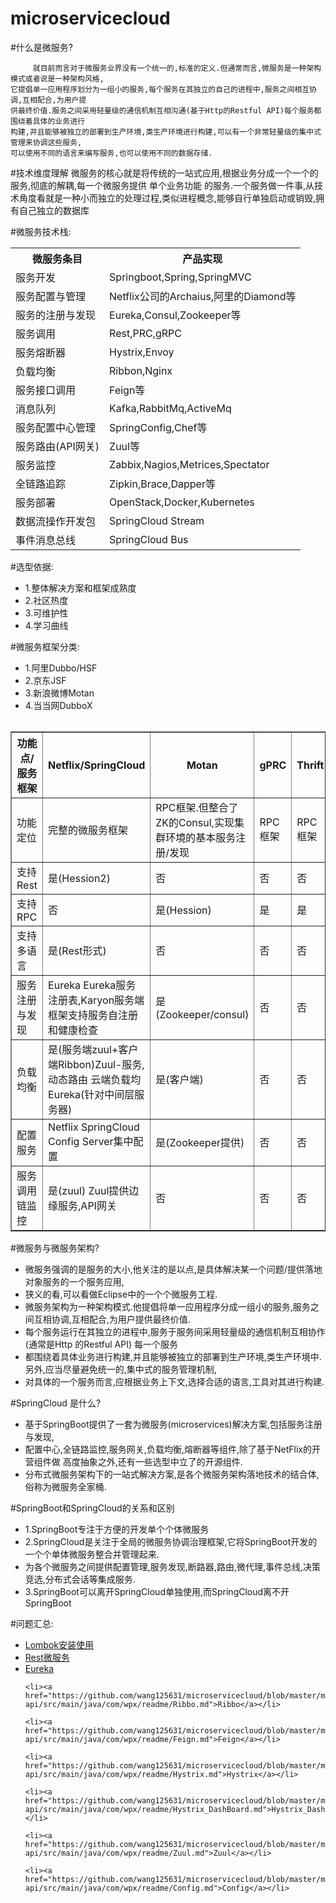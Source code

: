 # microservicecloud

#什么是微服务?
	
	     就目前而言对于微服务业界没有一个统一的,标准的定义.但通常而言,微服务是一种架构模式或者说是一种架构风格,
	它提倡单一应用程序划分为一组小的服务,每个服务在其独立的自己的进程中,服务之间相互协调,互相配合,为用户提
	供最终价值.服务之间采用轻量级的通信机制互相沟通(基于Http的Restful API)每个服务都围绕着具体的业务进行
	构建,并且能够被独立的部署到生产环境,类生产环境进行构建,可以有一个非常轻量级的集中式管理来协调这些服务,
	可以使用不同的语言来编写服务,也可以使用不同的数据存储.


#技术维度理解
	      微服务的核心就是将传统的一站式应用,根据业务分成一个一个的服务,彻底的解耦,每一个微服务提供 单个业务功能
	 的服务.一个服务做一件事,从技术角度看就是一种小而独立的处理过程,类似进程概念,能够自行单独启动或销毁,拥
	有自己独立的数据库

#微服务技术栈:

<table  align="center">
	<tr>
		<th>微服务条目</th>
		<th>产品实现</th>
	<tr>
	<tr>
		<td>服务开发</td>
		<td>Springboot,Spring,SpringMVC</td>
	</tr>
	<tr>
		<td>服务配置与管理</td>
		<td>Netflix公司的Archaius,阿里的Diamond等</td>
	</tr>
	<tr>
		<td>服务的注册与发现</td>
		<td>Eureka,Consul,Zookeeper等</td>
	</tr>
	<tr>
		<td>服务调用</td>
		<td>Rest,PRC,gRPC</td>
	</tr>
	<tr>
		<td>服务熔断器</td>
		<td>Hystrix,Envoy</td>
	</tr>
	<tr>
		<td>负载均衡</td>
		<td>Ribbon,Nginx</td>
	</tr>
	<tr>
		<td>服务接口调用</td>
		<td>Feign等</td>
	</tr>
	<tr>
		<td>消息队列</td>
		<td>Kafka,RabbitMq,ActiveMq</td>
	</tr>
	<tr>
		<td>服务配置中心管理</td>
		<td>SpringConfig,Chef等</td>
	</tr>
	<tr>
		<td>服务路由(API网关)</td>
		<td>Zuul等</td>
	</tr>
	<tr>
		<td>服务监控</td>
		<td>Zabbix,Nagios,Metrices,Spectator</td>
	</tr>
	<tr>
		<td>全链路追踪</td>
		<td>Zipkin,Brace,Dapper等</td>
	</tr>
	<tr>
		<td>服务部署</td>
		<td>OpenStack,Docker,Kubernetes</td>
	</tr>
	<tr>
		<td>数据流操作开发包</td>
		<td>SpringCloud Stream</td>
	</tr>
	<tr>
		<td>事件消息总线</td>
		<td>SpringCloud Bus</td>
	</tr>
	
<table>

 
#选型依据:
 *	1.整体解决方案和框架成熟度
 *	2.社区热度
 *  3.可维护性
 *  4.学习曲线
 
#微服务框架分类:
 *  1.阿里Dubbo/HSF
 *  2.京东JSF
 *  3.新浪微博Motan
 *  4.当当网DubboX
 

<table border="1"  style="border-collapse:collapse;">
  <tr>
    <th>功能点/服务框架</th>
    <th>Netflix/SpringCloud</th>
    <th>Motan</th>
    <th>gPRC</th>
    <th>Thrift</th>
    <th>Dubbo/DubboX</th>
  </tr>
  <tr>	
    <td>功能定位</td>
    <td>完整的微服务框架</td>
    <td>RPC框架.但整合了ZK的Consul,实现集群环境的基本服务注册/发现 </td>
    <td>RPC框架</td>
    <td>RPC框架</td>
    <td>服务框架</td>
  </tr>
  <tr>
    <td>支持Rest	</td>
    <td>是(Hession2)	</td>
    <td>否</td>
    <td>否</td>
    <td>否</td>
    <td>否</td>
  <tr>							  		  			
    <td>支持RPC</td>
    <td>否</td>
    <td>是(Hession)</td>
    <td>是</td>
    <td>是</td>
    <td>是</td>
  </tr>
  <tr>							  		  			
    <td>支持多语言</td>
    <td>是(Rest形式)</td>
    <td>否</td>
    <td>否</td>
    <td>否</td>
    <td>否</td>
  </tr>
  <tr>							  		  			
    <td>服务注册与发现</td>
    <td>Eureka Eureka服务注册表,Karyon服务端框架支持服务自注册和健康检查</td>
    <td>是(Zookeeper/consul)</td>
    <td>否</td>
    <td>否</td>
    <td>是</td>
  </tr>
    <tr>							  		  			
    <td>负载均衡</td>
    <td>是(服务端zuul+客户端Ribbon)Zuul-服务,动态路由 云端负载均Eureka(针对中间层服务器) </td>
    <td>是(客户端)</td>
    <td>否</td>
    <td>否</td>
    <td>是(客户端)</td>
  </tr>
  <tr>							  		  			
    <td>配置服务</td>
    <td>Netflix SpringCloud Config Server集中配置</td>
    <td>是(Zookeeper提供)</td>
    <td>否</td>
    <td>否</td>
    <td>否</td>
  </tr>
    <tr>							  		  			
    <td>服务调用链监控</td>
    <td>是(zuul) Zuul提供边缘服务,API网关</td>
    <td>否</td>
    <td>否</td>
    <td>否</td>
    <td>否</td>
  </tr>

  
</table>
 

#微服务与微服务架构?
 *  微服务强调的是服务的大小,他关注的是以点,是具体解决某一个问题/提供落地对象服务的一个服务应用,
 *  狭义的看,可以看做Eclipse中的一个个微服务工程.
 *  微服务架构为一种架构模式.他提倡将单一应用程序分成一组小的服务,服务之间互相协调,互相配合,为用户提供最终价值.
 *  每个服务运行在其独立的进程中,服务于服务间采用轻量级的通信机制互相协作(通常是Http 的Restful API) 每一个服务
 *  都围绕着具体业务进行构建,并且能够被独立的部署到生产环境,类生产环境中.另外,应当尽量避免统一的,集中式的服务管理机制,
 *  对具体的一个服务而言,应根据业务上下文,选择合适的语言,工具对其进行构建.

#SpringCloud 是什么?
 * 基于SpringBoot提供了一套为微服务(microservices)解决方案,包括服务注册与发现,
 * 配置中心,全链路监控,服务网关,负载均衡,熔断器等组件,除了基于NetFlix的开营组件做 高度抽象之外,还有一些选型中立了的开源组件.
 * 分布式微服务架构下的一站式解决方案,是各个微服务架构落地技术的结合体,俗称为微服务全家桶.

#SpringBoot和SpringCloud的关系和区别
 * 1.SpringBoot专注于方便的开发单个个体微服务
 * 2.SpringCloud是关注于全局的微服务协调治理框架,它将SpringBoot开发的一个个单体微服务整合并管理起来.
 * 为各个微服务之间提供配置管理,服务发现,断路器,路由,微代理,事件总线,决策竞选,分布式会话等集成服务.
 * 3.SpringBoot可以离开SpringCloud单独使用,而SpringCloud离不开SpringBoot
 
 
 
 

#问题汇总:
<ul>
	<li><a href="https://github.com/wang125631/microservicecloud/blob/master/microservicecloud-api/src/main/java/com/wpx/readme/lombok%E4%BD%BF%E7%94%A8.md">Lombok安装使用</a></li>
	<li><a href="https://github.com/wang125631/microservicecloud/blob/master/microservicecloud-api/src/main/java/com/wpx/readme/Rest%E8%B0%83%E7%94%A8.md">Rest微服务</a></li>
	<li><a href="https://github.com/wang125631/microservicecloud/blob/master/microservicecloud-api/src/main/java/com/wpx/readme/Eureka.md">Eureka</a></li>

	<li><a href="https://github.com/wang125631/microservicecloud/blob/master/microservicecloud-api/src/main/java/com/wpx/readme/Ribbo.md">Ribbo</a></li>

	<li><a href="https://github.com/wang125631/microservicecloud/blob/master/microservicecloud-api/src/main/java/com/wpx/readme/Feign.md">Feign</a></li>

	<li><a href="https://github.com/wang125631/microservicecloud/blob/master/microservicecloud-api/src/main/java/com/wpx/readme/Hystrix.md">Hystrix</a></li>

	<li><a href="https://github.com/wang125631/microservicecloud/blob/master/microservicecloud-api/src/main/java/com/wpx/readme/Hystrix_DashBoard.md">Hystrix_DashBoard</a></li>

	<li><a href="https://github.com/wang125631/microservicecloud/blob/master/microservicecloud-api/src/main/java/com/wpx/readme/Zuul.md">Zuul</a></li>
	
	<li><a href="https://github.com/wang125631/microservicecloud/blob/master/microservicecloud-api/src/main/java/com/wpx/readme/Config.md">Config</a></li>
	
</ul>